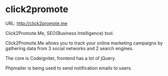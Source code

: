 click2promote
=============

URL: http://click2promote.me

Click2Promote.Me, SEO(Business Intelligence) tool.

Click2Promote.Me allows you to track your online marketing campaigns by gathering data from 3 social networks and 2 search engines.

The core is Codeigniter, frontend has a lot of jQuery.

Phpmailer is being used to send notification emails to users.



